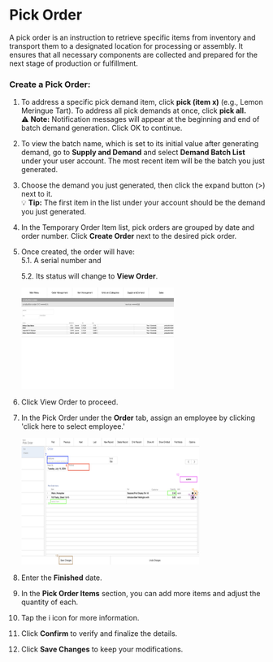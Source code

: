 # Pick Order

A pick order is an instruction to retrieve specific items from inventory and transport them to a designated location for processing or assembly. It ensures that all necessary components are collected and prepared for the next stage of production or fulfillment.

### Create a Pick Order:

1. To address a specific pick demand item, click **pick (item x)** (e.g., Lemon Meringue Tart). To address all pick demands at once, click **pick all.**  
   ⚠️ **Note:** Notification messages will appear at the beginning and end of batch demand generation. Click OK to continue.

2. To view the batch name, which is set to its initial value after generating demand, go to **Supply and Demand** and select **Demand Batch List** under your user account. The most recent item will be the batch you just generated.

3. Choose the demand you just generated, then click the expand button (>) next to it.  
   💡 **Tip:** The first item in the list under your account should be the demand you just generated.

4. In the Temporary Order Item list, pick orders are grouped by date and order number. Click **Create Order** next to the desired pick order.

5. Once created, the order will have:  
   5.1. A serial number and  

   5.2. Its status will change to **View Order**. 

   <img src="https://github.com/Fx-Professional-Services/HorizonDocs/blob/staging/Horizon%20User%20Guide/00%20Assets/29_view_order.png" width="300" height="200">

6. Click View Order to proceed. 
7. In the Pick Order under the **Order** tab, assign an employee by clicking 'click here to select employee.'  

   <img src="https://github.com/Fx-Professional-Services/HorizonDocs/blob/staging/Horizon%20User%20Guide/00%20Assets/27_pick_order.png" width="350" height="250">

7. Enter the **Finished** date.

8. In the **Pick Order Items** section, you can add more items and adjust the quantity of each.

9. Tap the i icon for more information.

10. Click **Confirm** to verify and finalize the details.

11. Click **Save Changes** to keep your modifications.

